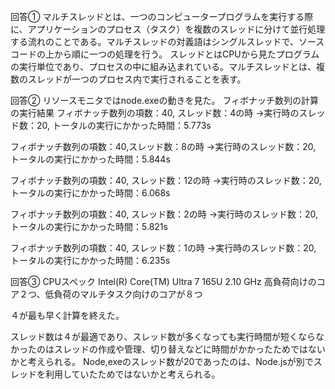 回答①
マルチスレッドとは、一つのコンピュータープログラムを実行する際に、アプリケーションのプロセス（タスク）を複数のスレッドに分けて並行処理する流れのことである。マルチスレッドの対義語はシングルスレッドで、ソースコードの上から順に一つの処理を行う。
スレッドとはCPUから見たプログラムの実行単位であり、プロセスの中に組み込まれている。マルチスレッドとは、複数のスレッドが一つのプロセス内で実行されることを表す。

回答②
リソースモニタではnode.exeの動きを見た。
フィボナッチ数列の計算の実行結果
フィボナッチ数列の項数：40, スレッド数：4の時
→実行時のスレッド数：20, トータルの実行にかかった時間：5.773s

フィボナッチ数列の項数：40,スレッド数：8の時
→実行時のスレッド数：20, トータルの実行にかかった時間：5.844s

フィボナッチ数列の項数：40, スレッド数：12の時
→実行時のスレッド数：20, トータルの実行にかかった時間：6.068s

フィボナッチ数列の項数：40, スレッド数：2の時
→実行時のスレッド数：20, トータルの実行にかかった時間：5.821s

フィボナッチ数列の項数：40, スレッド数：1の時
→実行時のスレッド数：20, トータルの実行にかかった時間：6.235s


回答③
CPUスペック
Intel(R) Core(TM) Ultra 7 165U   2.10 GHz
高負荷向けのコア２つ、低負荷のマルチタスク向けのコアが８つ

４が最も早く計算を終えた。

スレッド数は４が最適であり、スレッド数が多くなっても実行時間が短くならなかったのはスレッドの作成や管理、切り替えなどに時間がかかったためではないかと考えられる。
Node,exeのスレッド数が20であったのは、Node.jsが別でスレッドを利用していたためではないかと考えられる。